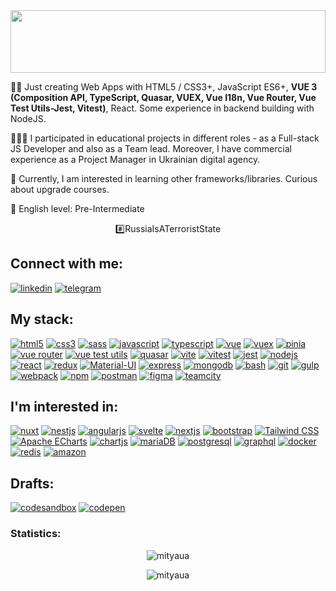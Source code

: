 <img src="https://raw.githubusercontent.com/matfantinel/matfantinel/master/waves.svg" width="100%" height="100">

✍🏼 Just creating Web Apps with HTML5 / CSS3+, JavaScript ES6+, **VUE 3 (Composition API, TypeScript, Quasar, VUEX, Vue I18n, Vue Router, Vue Test Utils-Jest, Vitest)**, React. Some experience in backend building with NodeJS.

👷🏼‍♂️ I participated in educational projects in different roles - as a Full-stack JS Developer and also as a Team lead. Moreover, I have commercial experience as a Project Manager in Ukrainian digital agency.

🧠 Currently, I am interested in learning other frameworks/libraries. Curious about upgrade courses.

👅 English level: Pre-Intermediate

<p align="center">#️⃣RussiaIsATerroristState</p>

<h2 align="left">Connect with me:</h2>
<p align="left">
<a href="https://www.linkedin.com/in/mityaua/"><img src="https://img.shields.io/badge/Linkedin-blue?logo=linkedin&style=for-the-badge" alt="linkedin" title="Linkedin" /></a>
<a href="https://t.me/skyup"><img src="https://img.shields.io/badge/Telegram-555?logo=telegram&style=for-the-badge" alt="telegram" title="Telegram" /></a>
</p>

<h2 align="left">My stack:</h2>
<p align="left">
  <a href="https://developer.mozilla.org/en-US/docs/Web/HTML"><img src="https://img.shields.io/badge/HTML5-555?logo=html5&style=for-the-badge" alt="html5" title="HTML5" /></a> 
  <a href="https://developer.mozilla.org/en-US/docs/Web/CSS"><img src="https://img.shields.io/badge/CSS3-555?logo=css3&logoColor=1572B6&style=for-the-badge" alt="css3" title="CSS3" /></a>
  <a href="https://sass-lang.com"><img src="https://img.shields.io/badge/SASS-555?logo=sass&style=for-the-badge" alt="sass" title="SASS" /></a>
  <a href="https://developer.mozilla.org/en-US/docs/Web/JavaScript"><img src="https://img.shields.io/badge/Javascript-555?logo=javascript&style=for-the-badge" alt="javascript" title="javascript" /></a>
  <a href="https://www.typescriptlang.org/"><img src="https://img.shields.io/badge/Typescript-555?logo=typescript&style=for-the-badge" alt="typescript" title="TypeScript" /></a>
  <a href="https://vuejs.org/"><img src="https://img.shields.io/badge/vue-555?logo=vuedotjs&style=for-the-badge" alt="vue" title="Vue" /></a>
  <a href="https://next.vuex.vuejs.org"><img src="https://img.shields.io/badge/vuex-555?logo=vuedotjs&style=for-the-badge" alt="vuex" title="Vuex" /></a>
  <a href="https://pinia.vuejs.org/"><img src="https://img.shields.io/badge/pinia-555?logo=vercel&style=for-the-badge" alt="pinia" title="Pinia" /></a> 
  <a href="https://router.vuejs.org"><img src="https://img.shields.io/badge/vue_router-555?logo=vuedotjs&style=for-the-badge" alt="vue router" title="Vue Router" /></a>
  <a href="https://test-utils.vuejs.org"><img src="https://img.shields.io/badge/vue_test_utils-555?logo=vuedotjs&style=for-the-badge" alt="vue test utils" title="Vue Test Utils" /></a>
  <a href="https://quasar.dev/"><img src="https://img.shields.io/badge/quasar-555?logo=quasar&style=for-the-badge" alt="quasar" title="Quasar" /></a>
  <a href="https://vitejs.dev/"><img src="https://img.shields.io/badge/vite-555?logo=vite&style=for-the-badge" alt="vite" title="Vite" /></a>
  <a href="https://vitest.dev"><img src="https://img.shields.io/badge/vitest-555?logo=vitest&style=for-the-badge" alt="vitest" title="Vitest" /></a>
  <a href="https://jestjs.io/"> <img src="https://img.shields.io/badge/Jest-555?logo=jest&style=for-the-badge" alt="jest" title="Jest" /></a>
  <a href="https://nodejs.org"> <img src="https://img.shields.io/badge/Node.js-555?logo=node.js&style=for-the-badge" alt="nodejs" title="Node.js" /></a>
  <a href="https://reactjs.org/"><img src="https://img.shields.io/badge/React-555?logo=react&style=for-the-badge" alt="react" title="react" /></a>
  <a href="https://react-redux.js.org/" > <img src="https://img.shields.io/badge/Redux-555?logo=redux&logoColor=764ABC&style=for-the-badge" alt="redux" title="redux" /></a>
  <a href="https://material-ui.com"> <img src="https://img.shields.io/badge/material_ui-555?logo=materialdesign&style=for-the-badge" alt="Material-UI" title="Material-UI" /></a> 
  <a href="https://expressjs.com"> <img src="https://img.shields.io/badge/Express-555?logo=express&style=for-the-badge" alt="express" title="Express" /></a>
  <a href="https://www.mongodb.com"> <img src="https://img.shields.io/badge/Mongodb-555?logo=mongodb&style=for-the-badge" alt="mongodb" title="MongoDB" /></a>
  <a href="https://www.gnu.org/software/bash/" > <img src="https://img.shields.io/badge/Bash-555?logo=gnubash&style=for-the-badge" alt="bash" title="Bash" /></a> 
  <a href="https://git-scm.com"><img src="https://img.shields.io/badge/Git-555?logo=git&style=for-the-badge" alt="git" title="Git" /></a> 
  <a href="https://gulpjs.com"><img src="https://img.shields.io/badge/Gulp-555?logo=gulp&style=for-the-badge" alt="gulp" title="gulp" /></a> 
  <a href="https://webpack.js.org"><img src="https://img.shields.io/badge/Webpack-555?logo=webpack&style=for-the-badge" alt="webpack" title="Webpack" /></a>
  <a href="https://www.npmjs.com/"> <img src="https://img.shields.io/badge/Npm-555?logo=npm&style=for-the-badge" alt="npm" title="NPM" /></a> 
  <a href="https://postman.com"> <img src="https://img.shields.io/badge/Postman-555?logo=postman&style=for-the-badge" alt="postman" title="Postman" /></a>
  <a href="https://www.figma.com/"> <img src="https://img.shields.io/badge/Figma-555?logo=figma&style=for-the-badge" alt="figma" title="Figma" /></a>   
  <a href="https://www.jetbrains.com/teamcity/"><img src="https://img.shields.io/badge/TeamCity-555?logo=teamcity&style=for-the-badge" alt="teamcity" title="TeamCity" /></a>
</p>

<h2 align="left">I'm interested in:</h2>
<p align="left">
  <a href="https://nuxtjs.org/"><img src="https://img.shields.io/badge/nuxt.js-555?logo=nuxtdotjs&style=for-the-badge" alt="nuxt" title="Nuxt" /></a> 
  <a href="https://nestjs.com/"><img src="https://img.shields.io/badge/Nest.js-555?logo=nestjs&style=for-the-badge" alt="nestjs" title="Nest.js" /></a>
  <a href="https://angular.io"><img src="https://img.shields.io/badge/Angular-555?logo=angular&logoColor=DD0031&style=for-the-badge" alt="angularjs" title="Angular" /></a> 
  <a href="https://svelte.dev"><img src="https://img.shields.io/badge/Svelte-555?logo=svelte&style=for-the-badge" alt="svelte" title="Svelte" /></a> 
  <a href="https://nextjs.org/"><img src="https://img.shields.io/badge/Next.js-555?logo=nextdotjs&style=for-the-badge" alt="nextjs" title="Next.js" /></a> 
  <a href="https://getbootstrap.com"><img src="https://img.shields.io/badge/Bootstrap-555?logo=bootstrap&style=for-the-badge" alt="bootstrap" title="Bootstrap" /></a> 
  <a href="https://tailwindcss.com/"><img src="https://img.shields.io/badge/Tailwindcss-555?logo=tailwindcss&style=for-the-badge" alt="Tailwind CSS" title="Tailwind CSS" /></a>
  <a href="https://echarts.apache.org/en/index.html"><img src="https://img.shields.io/badge/echarts-555?logo=chartdotjs&style=for-the-badge" alt="Apache ECharts" title="ECharts" /></a>
  <a href="https://www.chartjs.org"> <img src="https://img.shields.io/badge/Chart.js-555?logo=chartdotjs&style=for-the-badge" alt="chartjs" title="Chart.js" /></a>
  <a href="https://mariadb.com"><img src="https://img.shields.io/badge/MariaDB-555?logo=MariaDB&style=for-the-badge" alt="mariaDB" title="MariaDB" /></a>
  <a href="https://www.postgresql.org"><img src="https://img.shields.io/badge/PostgreSQL-555?logo=postgresql&style=for-the-badge" alt="postgresql" title="PostgreSQL" /></a>
  <a href="https://graphql.org"><img src="https://img.shields.io/badge/Graphql-555?logo=graphql&style=for-the-badge" alt="graphql" title="GraphQL" /></a>
  <a href="https://www.docker.com/"><img src="https://img.shields.io/badge/Docker-555?logo=docker&style=for-the-badge" alt="docker" title="Docker" /></a> 
  <a href="https://redis.io/" ><img src="https://img.shields.io/badge/Redis-555?logo=redis&style=for-the-badge" alt="redis" title="Redis" /></a>
  <a href="https://aws.amazon.com/"><img src="https://img.shields.io/badge/AWS-555?logo=amazon&style=for-the-badge" alt="amazon" title="Amazon Web Services" /></a>
</p>

<h2 align="left">Drafts:</h2>
<p align="left">
<a href="https://codesandbox.io/u/mityaua"><img src="https://img.shields.io/badge/Codesandbox-555?logo=codesandbox&style=for-the-badge" alt="codesandbox" /></a>
<a href="https://codepen.io/mityaua"><img src="https://img.shields.io/badge/Codepen-555?logo=codepen&style=for-the-badge" alt="codepen" /></a>
</p>

<h3 align="left">Statistics:</h3>
<p align="center"><img src="https://github-readme-stats.vercel.app/api/top-langs?username=mityaua&show_icons=true&locale=en&layout=compact&langs_count=6&theme=vue-dark" alt="mityaua" /></p>

<p align="center"><img src="https://komarev.com/ghpvc/?username=mityaua&label=Profile%20views&color=0e75b6&style=flat" alt="mityaua" /></p>
